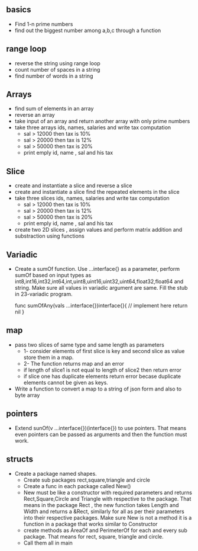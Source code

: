 ## basics

- Find 1-n prime numbers
- find out the biggest number among a,b,c through a function

## range loop

- reverse the string using range loop
- count number of spaces in a string
- find number of words in a string

## Arrays

- find sum of elements in an array
- reverse an array
- take input of an array and return another array with only prime numbers
- take three arrays ids, names, salaries and write tax computation
  - sal > 12000 then tax is 10%
  - sal > 20000 then tax is 12%
  - sal > 50000 then tax is 20%
  - print emply id, name , sal and his tax

## Slice

- create and instantiate a slice and reverse a slice
- create and instantiate a slice find the repeated elements in the slice
- take three slices ids, names, salaries and write tax computation
  - sal > 12000 then tax is 10%
  - sal > 20000 then tax is 12%
  - sal > 50000 then tax is 20%
  - print emply id, name , sal and his tax
- create two 2D slices , assign values and perform matrix addition and substraction using functions

## Variadic

- Create a sumOf function. Use ...interface{} as a parameter, perform sumOf based on input types as int8,int16,int32,int64,int,uint8,uint16,uint32,uint64,float32,float64 and string. Make sure all values in variadic argument are same. Fill the stub in 23-variadic program.
  
  func sumOfAny(vals ...interface{})interface{}{
      // implement here
    return nil
  }

## map

- pass two slices of same type and same length as parameters
  - 1- consider elements of first slice is key and second slice as value store them in a map.
  - 2- The function returns map and an error
  - if length of slice1 is not equal to length of slice2 then return error
  - if slice one has duplicate elements return error becase duplicate elements cannot be given as keys.
- Write a function to convert a map to a string of json form and also to byte array

## pointers

- Extend sunOf(v ...interface{})(interface{}) to use pointers. That means even pointers can be passed as arguments and then the function must work.

## structs

- Create a package named shapes.
  - Create sub packages rect,square,triangle and circle
  - Create a func in each package called New()
  - New must be like a constructor with required parameters and returns Rect,Square,Circle and Triangle with respective to the package. That means in the package Rect , the new function takes Length and Width and returns a &Rect, similarly for all as per their parameters into their respective packages. Make sure New is not a method it is a function in a package that works similar to Constructor
  - create methods as AreaOf and PerimeterOf for each and every sub package. That means for rect, square, triangle and circle.
  - Call them all in main